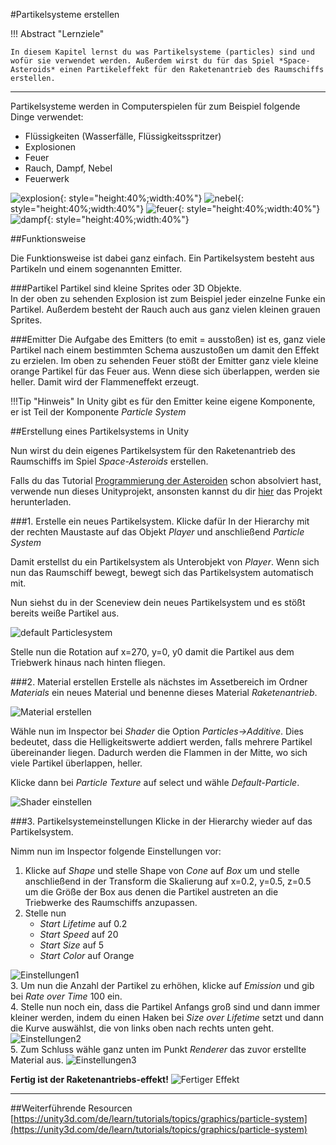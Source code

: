 #Partikelsysteme erstellen

!!! Abstract "Lernziele"

    In diesem Kapitel lernst du was Partikelsysteme (particles) sind und wofür sie verwendet werden. Außerdem wirst du für das Spiel *Space-Asteroids* einen Partikeleffekt für den Raketenantrieb des Raumschiffs erstellen.
-----

Partikelsysteme werden in Computerspielen für zum Beispiel folgende Dinge verwendet:

* Flüssigkeiten (Wasserfälle, Flüssigkeitsspritzer)
* Explosionen
* Feuer
* Rauch, Dampf, Nebel
* Feuerwerk

![explosion](img/explosion.gif){: style="height:40%;width:40%"}
![nebel](img/nebel.gif){: style="height:40%;width:40%"}
![feuer](img/feuer.gif){: style="height:40%;width:40%"}
![dampf](img/dampf.gif){: style="height:40%;width:40%"}

##Funktionsweise

Die Funktionsweise ist dabei ganz einfach. Ein Partikelsystem besteht aus Partikeln und einem sogenannten Emitter.

###Partikel
Partikel sind kleine Sprites oder 3D Objekte.  
In der oben zu sehenden Explosion ist zum Beispiel jeder einzelne Funke ein Partikel. Außerdem besteht der Rauch auch aus ganz vielen kleinen grauen Sprites.

###Emitter
Die Aufgabe des Emitters (to emit = ausstoßen) ist es, ganz viele Partikel nach einem bestimmten Schema auszustoßen um damit den Effekt zu erzielen.
Im oben zu sehenden Feuer stößt der Emitter ganz viele kleine orange Partikel für das Feuer aus. Wenn diese sich überlappen, werden sie heller. Damit wird der Flammeneffekt erzeugt.

!!!Tip "Hinweis"
	In Unity gibt es für den Emitter keine eigene Komponente, er ist Teil der Komponente *Particle System*

##Erstellung eines Partikelsystems in Unity

Nun wirst du dein eigenes Partikelsystem für den Raketenantrieb des Raumschiffs im Spiel *Space-Asteroids* erstellen.

Falls du das Tutorial [Programmierung der Asteroiden](T01-spaceasteroids.md) schon absolviert hast, verwende nun dieses Unityprojekt, ansonsten kannst du dir [hier](https://github.com/learn2proGrAME/proGrAME-Beispiele-und-Quellcodes/blob/master/SpaceAsteroids/SpaceAsteroids2.zip) das Projekt herunterladen.

###1. Erstelle ein neues Partikelsystem.
Klicke dafür In der Hierarchy mit der rechten Maustaste auf das Objekt *Player* und anschließend *Particle System*

Damit erstellst du ein Partikelsystem als Unterobjekt von *Player*. Wenn sich nun das Raumschiff bewegt, bewegt sich das Partikelsystem automatisch mit.

Nun siehst du in der Sceneview dein neues Partikelsystem und es stößt bereits weiße Partikel aus.

![default Particlesystem](img/neuesParticleSystem.gif)

Stelle nun die Rotation auf x=270, y=0, y0 damit die Partikel aus dem Triebwerk hinaus nach hinten fliegen.

###2. Material erstellen
Erstelle als nächstes im Assetbereich im Ordner *Materials* ein neues Material und benenne dieses Material *Raketenantrieb*.

![Material erstellen](img/Material.png)

Wähle nun im Inspector bei *Shader* die Option *Particles->Additive*. Dies bedeutet, dass die Helligkeitswerte addiert werden, falls mehrere Partikel übereinander liegen. Dadurch werden die Flammen in der Mitte, wo sich viele Partikel überlappen, heller.

Klicke dann bei *Particle Texture* auf select und wähle *Default-Particle*.

![Shader einstellen](img/shader.png)

###3. Partikelsystemeinstellungen
Klicke in der Hierarchy wieder auf das Partikelsystem.

Nimm nun im Inspector folgende Einstellungen vor:

1. Klicke auf *Shape* und stelle Shape von *Cone* auf *Box* um und stelle anschließend in der Transform die Skalierung auf x=0.2, y=0.5, z=0.5 um die Größe der Box aus denen die Partikel austreten an die Triebwerke des Raumschiffs anzupassen.
2. Stelle nun
    * *Start Lifetime* auf 0.2
    * *Start Speed* auf 20
    * *Start Size* auf 5
    * *Start Color* auf Orange

![Einstellungen1](img/settings1.png)  
3. Um nun die Anzahl der Partikel zu erhöhen, klicke auf *Emission* und gib bei *Rate over Time* 100 ein.  
4. Stelle nun noch ein, dass die Partikel Anfangs groß sind und dann immer kleiner werden, indem du einen Haken bei *Size over Lifetime* setzt und dann die Kurve auswählst, die von links oben nach rechts unten geht.  
![Einstellungen2](img/settings2.png)  
5. Zum Schluss wähle ganz unten im Punkt *Renderer* das zuvor erstellte Material aus.
![Einstellungen3](img/settings3.png)

**Fertig ist der Raketenantriebs-effekt!**
![Fertiger Effekt](img/finishedThrust.gif)

---

##Weiterführende Resourcen
[https://unity3d.com/de/learn/tutorials/topics/graphics/particle-system](https://unity3d.com/de/learn/tutorials/topics/graphics/particle-system)
